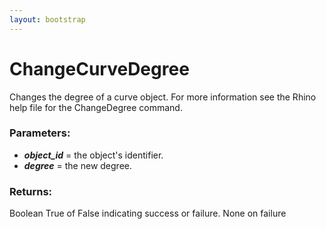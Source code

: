 ```yaml
---
layout: bootstrap
---
```


# ChangeCurveDegree

Changes the degree of a curve object. For more information see the Rhino help file for the ChangeDegree command.
        

### Parameters:

- ***object_id*** = the object's identifier.
- ***degree*** =  the new degree.
      

### Returns:


Boolean
 True of False indicating success or failure.
 None on failure
      


